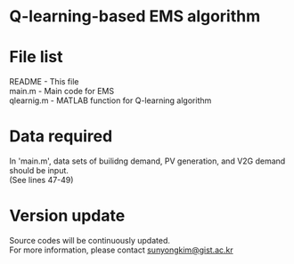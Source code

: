 # Q-learning-based EMS algorithm

# File list
README - This file  
main.m - Main code for EMS  
qlearnig.m - MATLAB function for Q-learning algorithm  

# Data required
In 'main.m', data sets of builidng demand, PV generation, and V2G demand should be input.  
(See lines 47-49) 

# Version update
Source codes will be continuously updated.  
For more information, please contact  [sunyongkim@gist.ac.kr](mailto:sunyongkim@gist.ac.kr) 
